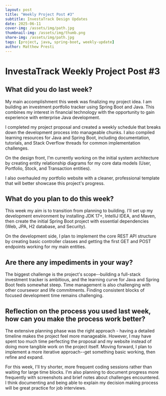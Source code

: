 ```yaml
---
layout: post
title: "Weekly Project Post #3"
subtitle: InvestaTrack Design Updates
date: 2025-06-11
cover-img: /assets/img/path.jpg
thumbnail-img: /assets/img/thumb.png
share-img: /assets/img/path.jpg
tags: [project, java, spring-boot, weekly-update]
author: Matthew Presti
---
```


InvestaTrack Weekly Project Post #3
===================================================

What did you do last week?
--------------------------

My main accomplishment this week was finalizing my project idea. I am building an investment portfolio tracker using Spring Boot and Java. This combines my interest in financial technology with the opportunity to gain experience with enterprise Java development.

I completed my project proposal and created a weekly schedule that breaks down the development process into manageable chunks. I also compiled learning resources for Java and Spring Boot, including documentation, tutorials, and Stack Overflow threads for common implementation challenges.

On the design front, I'm currently working on the initial system architecture by creating entity relationship diagrams for my core data models (User, Portfolio, Stock, and Transaction entities). 

I also overhauled my portfolio website with a cleaner, professional template that will better showcase this project's progress.

What do you plan to do this week?
---------------------------------

This week my aim is to transition from planning to building. I'll set up my development environment by installing JDK 17+, IntelliJ IDEA, and Maven, then create the initial Spring Boot project with essential dependencies (Web, JPA, H2 database, and Security).

On the development side, I plan to implement the core REST API structure by creating basic controller classes and getting the first GET and POST endpoints working for my main entities. 

Are there any impediments in your way?
--------------------------------------

The biggest challenge is the project's scope--building a full-stack investment tracker is ambitious, and the learning curve for Java and Spring Boot feels somewhat steep. Time management is also challenging with other coursewor and life commitments. Finding consistent blocks of focused development time remains challenging.

Reflection on the process you used last week, how can you make the process work better?
---------------------------------------------------------------------------------------

The extensive planning phase was the right approach - having a detailed timeline makes the project feel more manageable. However, I may have spent too much time perfecting the proposal and my website instead of doing more tangible work on the project itself. Moving forward, I plan to implement a more iterative approach--get something basic working, then refine and expand.

For this week, I'll try shorter, more frequent coding sessions rather than waiting for large time blocks. I'm also planning to document progress more frequently with screenshots and brief notes about challenges encountered. I think documenting and being able to explain my decision making process will be great practice for job interviews.
